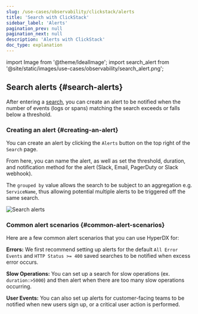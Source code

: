```yaml
---
slug: /use-cases/observability/clickstack/alerts
title: 'Search with ClickStack'
sidebar_label: 'Alerts'
pagination_prev: null
pagination_next: null
description: 'Alerts with ClickStack'
doc_type: explanation
---
```


import Image from '@theme/IdealImage';
import search_alert from '@site/static/images/use-cases/observability/search_alert.png';

## Search alerts {#search-alerts}

After entering a [search](/use-cases/observability/clickstack/search), you can create an alert to be
notified when the number of events (logs or spans) matching the search exceeds or falls below a threshold.

### Creating an alert {#creating-an-alert}

You can create an alert by clicking the `Alerts` button on the top right of the `Search` page. 

From here, you can name the alert, as well as set the threshold, duration, and notification method for the alert (Slack, Email, PagerDuty or Slack webhook).

The `grouped by` value allows the search to be subject to an aggregation e.g. `ServiceName`, thus allowing potential multiple alerts to be triggered off the same search.

<Image img={search_alert} alt="Search alerts" size="lg"/>

### Common alert scenarios {#common-alert-scenarios}

Here are a few common alert scenarios that you can use HyperDX for:

**Errors:** We first recommend setting up alerts for the default
`All Error Events` and `HTTP Status >= 400` saved searches to be notified when
excess error occurs.

**Slow Operations:** You can set up a search for slow operations (ex.
`duration:>5000`) and then alert when there are too many slow operations
occurring.

**User Events:** You can also set up alerts for customer-facing teams to be
notified when new users sign up, or a critical user action is performed.
